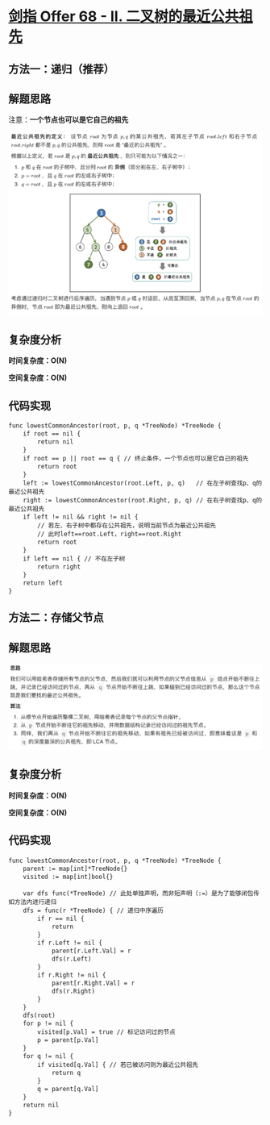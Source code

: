 # [剑指 Offer 68 - II. 二叉树的最近公共祖先](https://leetcode-cn.com/problems/er-cha-shu-de-zui-jin-gong-gong-zu-xian-lcof/)

## 方法一：递归（推荐）

## 解题思路

注意：**一个节点也可以是它自己的祖先**

![02E3227B-ACF3-4868-9884-BB7C9564F132](images/02E3227B-ACF3-4868-9884-BB7C9564F132.png)

## 复杂度分析

**时间复杂度：O(N)**

**空间复杂度：O(N)** 

## 代码实现

```golang
func lowestCommonAncestor(root, p, q *TreeNode) *TreeNode {
	if root == nil {
		return nil
	}
	if root == p || root == q { // 终止条件，一个节点也可以是它自己的祖先
		return root
	}
	left := lowestCommonAncestor(root.Left, p, q)   // 在左子树查找p、q的最近公共祖先
	right := lowestCommonAncestor(root.Right, p, q) // 在右子树查找p、q的最近公共祖先
	if left != nil && right != nil {
		// 若左、右子树中都存在公共祖先，说明当前节点为最近公共祖先
		// 此时left==root.Left，right==root.Right
		return root
	}
	if left == nil { // 不在左子树
		return right
	}
	return left
}
```

## 方法二：存储父节点

## 解题思路

![4F6BB58C-4E1B-45B6-ADAE-03AA644E4A8D](images/4F6BB58C-4E1B-45B6-ADAE-03AA644E4A8D.png)

## 复杂度分析

**时间复杂度：O(N)**

**空间复杂度：O(N)** 

## 代码实现

```golang
func lowestCommonAncestor(root, p, q *TreeNode) *TreeNode {
	parent := map[int]*TreeNode{}
	visited := map[int]bool{}

	var dfs func(*TreeNode) // 此处单独声明，而非短声明（:=）是为了能够闭包传如方法内进行递归
	dfs = func(r *TreeNode) { // 递归中序遍历
		if r == nil {
			return
		}
		if r.Left != nil {
			parent[r.Left.Val] = r
			dfs(r.Left)
		}
		if r.Right != nil {
			parent[r.Right.Val] = r
			dfs(r.Right)
		}
	}
	dfs(root)
	for p != nil {
		visited[p.Val] = true // 标记访问过的节点
		p = parent[p.Val]
	}
	for q != nil {
		if visited[q.Val] { // 若已被访问则为最近公共祖先
			return q
		}
		q = parent[q.Val]
	}
	return nil
}
```

